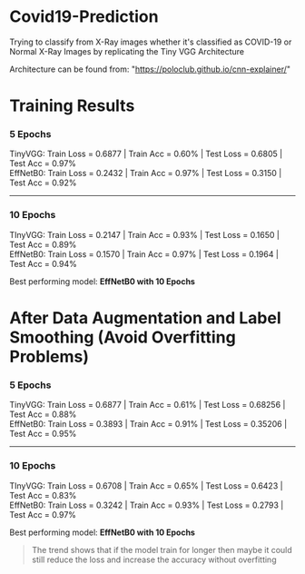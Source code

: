 # Covid19-Prediction

Trying to classify from X-Ray images whether it's classified as COVID-19 or Normal X-Ray Images by replicating the Tiny VGG Architecture

Architecture can be found from: "https://poloclub.github.io/cnn-explainer/"

# Training Results
### 5 Epochs 

TinyVGG: Train Loss = 0.6877 | Train Acc = 0.60% | Test Loss = 0.6805 | Test Acc = 0.97% <br/>
EffNetB0: Train Loss = 0.2432 | Train Acc = 0.97% | Test Loss = 0.3150 | Test Acc = 0.92%
________________
### 10 Epochs


TInyVGG: Train Loss = 0.2147 | Train Acc = 0.93% | Test Loss = 0.1650 | Test Acc = 0.89% <br/>
EffNetB0: Train Loss = 0.1570 | Train Acc = 0.97% | Test Loss = 0.1964 | Test Acc = 0.94%

Best performing model: **EffNetB0 with 10 Epochs**

# After Data Augmentation and Label Smoothing (Avoid Overfitting Problems)

### 5 Epochs

TinyVGG: Train Loss = 0.6877 | Train Acc = 0.61% | Test Loss = 0.68256 | Test Acc = 0.88%<br/>
EffNetB0: Train Loss = 0.3893 | Train Acc = 0.91% | Test Loss = 0.35206 | Test Acc = 0.95%

________________
### 10 Epochs

TInyVGG: Train Loss = 0.6708 | Train Acc = 0.65% | Test Loss = 0.6423 | Test Acc = 0.83%<br/>
EffNetB0: Train Loss = 0.3242 | Train Acc = 0.93% | Test Loss = 0.2793 | Test Acc = 0.97%

Best performing model: **EffNetB0 with 10 Epochs**
> The trend shows that if the model train for longer then maybe it could still reduce the loss and increase the accuracy without overfitting
